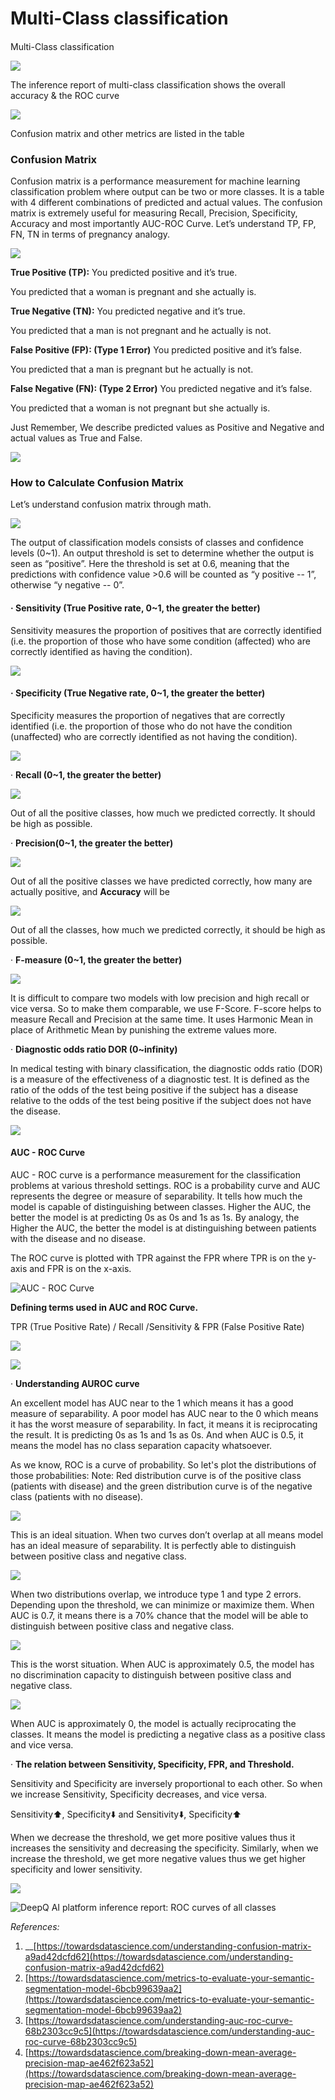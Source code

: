 # Multi-Class classification

#### Multi-Class classification

![](../../.gitbook/assets/image%20%28153%29.png)

   
 The inference report of multi-class classification shows the overall accuracy & the ROC curve

![](../../.gitbook/assets/image%20%2843%29.png)

Confusion matrix and other metrics are listed in the table

### **Confusion Matrix**

Confusion matrix is a performance measurement for machine learning classification problem where output can be two or more classes. It is a table with 4 different combinations of predicted and actual values. The confusion matrix is extremely useful for measuring Recall, Precision, Specificity, Accuracy and most importantly AUC-ROC Curve. Let’s understand TP, FP, FN, TN in terms of pregnancy analogy.

![](../../.gitbook/assets/image%20%28177%29.png)

**True Positive \(TP\):** You predicted positive and it’s true.

You predicted that a woman is pregnant and she actually is.

**True Negative \(TN\):** You predicted negative and it’s true.

You predicted that a man is not pregnant and he actually is not.

**False Positive \(FP\): \(Type 1 Error\)** You predicted positive and it’s false.

You predicted that a man is pregnant but he actually is not.

**False Negative \(FN\): \(Type 2 Error\)** You predicted negative and it’s false.

You predicted that a woman is not pregnant but she actually is.

Just Remember, We describe predicted values as Positive and Negative and actual values as True and False.

![](../../.gitbook/assets/image%20%28170%29.png)

### **How to Calculate Confusion Matrix**

Let’s understand confusion matrix through math.

![](../../.gitbook/assets/image%20%28210%29.png)

The output of classification models consists of classes and confidence levels \(0~1\). An output threshold is set to determine whether the output is seen as “positive”. Here the threshold is set at 0.6, meaning that the predictions with confidence value &gt;0.6 will be counted as “y positive -- 1”, otherwise “y negative -- 0”.

#### · **Sensitivity \(True Positive rate, 0~1, the greater the better\)**

Sensitivity measures the proportion of positives that are correctly identified \(i.e. the proportion of those who have some condition \(affected\) who are correctly identified as having the condition\).

![](../../.gitbook/assets/image%20%2826%29.png)

  

#### · **Specificity \(True Negative rate, 0~1, the greater the better\)**

Specificity measures the proportion of negatives that are correctly identified \(i.e. the proportion of those who do not have the condition \(unaffected\) who are correctly identified as not having the condition\).

![](../../.gitbook/assets/image%20%28142%29.png)

·       **Recall \(0~1, the greater the better\)**

![](../../.gitbook/assets/image%20%28196%29.png)

Out of all the positive classes, how much we predicted correctly. It should be high as possible.

·       **Precision\(0~1, the greater the better\)**

![](../../.gitbook/assets/image%20%28183%29.png)

Out of all the positive classes we have predicted correctly, how many are actually positive, and **Accuracy** will be

![](../../.gitbook/assets/image%20%28167%29.png)

Out of all the classes, how much we predicted correctly, it should be high as possible.

·       **F-measure \(0~1, the greater the better\)**

![](../../.gitbook/assets/image%20%2827%29.png)

It is difficult to compare two models with low precision and high recall or vice versa. So to make them comparable, we use F-Score. F-score helps to measure Recall and Precision at the same time. It uses Harmonic Mean in place of Arithmetic Mean by punishing the extreme values more.

·       **Diagnostic odds ratio DOR \(0~infinity\)**

In medical testing with binary classification, the diagnostic odds ratio \(DOR\) is a measure of the effectiveness of a diagnostic test. It is defined as the ratio of the odds of the test being positive if the subject has a disease relative to the odds of the test being positive if the subject does not have the disease.

![](../../.gitbook/assets/image%20%28148%29.png)

####  **AUC - ROC Curve**

AUC - ROC curve is a performance measurement for the classification problems at various threshold settings. ROC is a probability curve and AUC represents the degree or measure of separability. It tells how much the model is capable of distinguishing between classes. Higher the AUC, the better the model is at predicting 0s as 0s and 1s as 1s. By analogy, the Higher the AUC, the better the model is at distinguishing between patients with the disease and no disease.

The ROC curve is plotted with TPR against the FPR where TPR is on the y-axis and FPR is on the x-axis.

![AUC - ROC Curve](../../.gitbook/assets/image%20%28184%29.png)

**Defining terms used in AUC and ROC Curve.**

TPR \(True Positive Rate\) / Recall /Sensitivity & FPR \(False Positive Rate\)

![](../../.gitbook/assets/image%20%28209%29.png)

![](../../.gitbook/assets/image%20%28156%29.png)



· **Understanding AUROC curve**

An excellent model has AUC near to the 1 which means it has a good measure of separability. A poor model has AUC near to the 0 which means it has the worst measure of separability. In fact, it means it is reciprocating the result. It is predicting 0s as 1s and 1s as 0s. And when AUC is 0.5, it means the model has no class separation capacity whatsoever.

As we know, ROC is a curve of probability. So let's plot the distributions of those probabilities: Note: Red distribution curve is of the positive class \(patients with disease\) and the green distribution curve is of the negative class \(patients with no disease\).

![](../../.gitbook/assets/image%20%28207%29.png)

This is an ideal situation. When two curves don’t overlap at all means model has an ideal measure of separability. It is perfectly able to distinguish between positive class and negative class.

![](../../.gitbook/assets/image%20%2890%29.png)

When two distributions overlap, we introduce type 1 and type 2 errors. Depending upon the threshold, we can minimize or maximize them. When AUC is 0.7, it means there is a 70% chance that the model will be able to distinguish between positive class and negative class.

![](../../.gitbook/assets/image%20%2848%29.png)

This is the worst situation. When AUC is approximately 0.5, the model has no discrimination capacity to distinguish between positive class and negative class.

![](../../.gitbook/assets/image%20%28171%29.png)

When AUC is approximately 0, the model is actually reciprocating the classes. It means the model is predicting a negative class as a positive class and vice versa.



· **The relation between Sensitivity, Specificity, FPR, and Threshold.**

Sensitivity and Specificity are inversely proportional to each other. So when we increase Sensitivity, Specificity decreases, and vice versa.

Sensitivity⬆️, Specificity⬇️ and Sensitivity⬇️, Specificity⬆️

When we decrease the threshold, we get more positive values thus it increases the sensitivity and decreasing the specificity. Similarly, when we increase the threshold, we get more negative values thus we get higher specificity and lower sensitivity.

![](file:///C:/Users/edzer_wu/AppData/Local/Temp/msohtmlclip1/01/clip_image022.png)

![DeepQ AI platform inference report: ROC curves of all classes](../../.gitbook/assets/image%20%28163%29.png)



_References:_

1. \_\_[https://towardsdatascience.com/understanding-confusion-matrix-a9ad42dcfd62](https://towardsdatascience.com/understanding-confusion-matrix-a9ad42dcfd62)
2. [https://towardsdatascience.com/metrics-to-evaluate-your-semantic-segmentation-model-6bcb99639aa2](https://towardsdatascience.com/metrics-to-evaluate-your-semantic-segmentation-model-6bcb99639aa2)
3. [https://towardsdatascience.com/understanding-auc-roc-curve-68b2303cc9c5](https://towardsdatascience.com/understanding-auc-roc-curve-68b2303cc9c5)
4. [https://towardsdatascience.com/breaking-down-mean-average-precision-map-ae462f623a52](https://towardsdatascience.com/breaking-down-mean-average-precision-map-ae462f623a52)



